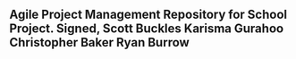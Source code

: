 Agile Project Management Repository for School Project.
Signed,
Scott Buckles
Karisma Gurahoo
Christopher Baker
Ryan Burrow
-
